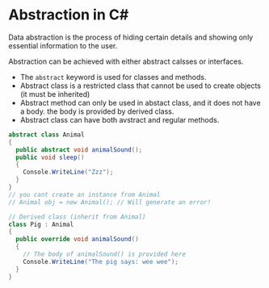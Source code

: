 # Abstraction in C#
Data abstraction is the process of hiding certain details and showing only essential information to the user.

Abstraction can be achieved with either abstract calsses or interfaces.

- The `abstract` keyword is used for classes and methods.
- Abstract class is a restricted class that cannot be used to create objects (it must be inherited)
- Abstract method can only be used in abstact class, and it does not have a body. the body is provided by derived class.
- Abstract class can have both avstract and regular methods.
```C#
abstract class Animal 
{
  public abstract void animalSound();
  public void sleep() 
  {
    Console.WriteLine("Zzz");
  }
}
// you cant create an instance from Animal
// Animal obj = new Animal(); // Will generate an error!

// Derived class (inherit from Animal)
class Pig : Animal
{
  public override void animalSound()
  {
    // The body of animalSound() is provided here
    Console.WriteLine("The pig says: wee wee");
  }
}
```
